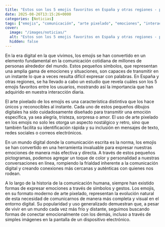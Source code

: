 ```yaml
---
title: "Estos son los 5 emojis favoritos en España y otras regiones - pero no todo son risas y amor"
date: 2025-08-26T13:15:26+0000
categories: [Noticias]
tags: ["emojis", "comunicación", "arte pixelado", "emociones", "interacción", "herramienta", "conexión"]
cover:
  image: "/images/noticias/"
  alt: "Estos son los 5 emojis favoritos en España y otras regiones - pero no todo son risas y amor"
  hidden: false
---
```


En la era digital en la que vivimos, los emojis se han convertido en un elemento fundamental en la comunicación cotidiana de millones de personas alrededor del mundo. Estos pequeños símbolos, que representan una amplia gama de emociones y situaciones, son capaces de transmitir en un instante lo que a veces resulta difícil expresar con palabras. En España y otras regiones, se ha llevado a cabo un estudio que revela cuáles son los 5 emojis favoritos entre los usuarios, mostrando así la importancia que han adquirido en nuestra interacción diaria.

El arte pixelado de los emojis es una característica distintiva que los hace únicos y reconocibles al instante. Cada uno de estos pequeños dibujos digitales ha sido cuidadosamente diseñado para transmitir una emoción específica, ya sea alegría, tristeza, sorpresa o amor. El uso de arte pixelado en los emojis no solo les otorga un aspecto nostálgico y retro, sino que también facilita su identificación rápida y su inclusión en mensajes de texto, redes sociales o correos electrónicos.

En un mundo digital donde la comunicación escrita es la norma, los emojis se han convertido en una herramienta invaluable para expresar nuestras emociones de manera más efectiva y directa. A través de estos pequeños pictogramas, podemos agregar un toque de color y personalidad a nuestras conversaciones en línea, rompiendo la frialdad inherente a la comunicación digital y creando conexiones más cercanas y auténticas con quienes nos rodean.

A lo largo de la historia de la comunicación humana, siempre han existido formas de expresar emociones a través de símbolos y gestos. Los emojis, en su formato moderno de arte pixelado, representan la evolución natural de esta necesidad de comunicarnos de manera más completa y visual en el entorno digital. Su popularidad y uso generalizado demuestran que, a pesar de vivir en un mundo cada vez más frío y distante, seguimos buscando formas de conectar emocionalmente con los demás, incluso a través de simples imágenes en la pantalla de un dispositivo electrónico.

